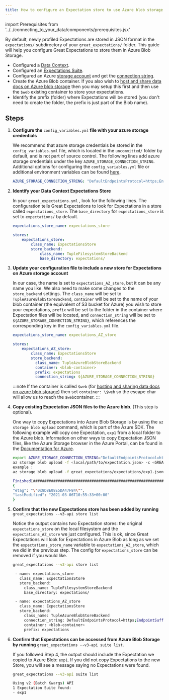 ```yaml
---
title: How to configure an Expectation store to use Azure blob storage
---
```

import Prerequisites from '../../connecting_to_your_data/components/prerequisites.jsx'

By default, newly profiled Expectations are stored in JSON format in the ``expectations/`` subdirectory of your ``great_expectations/`` folder. This guide will help you configure Great Expectations to store them in Azure Blob Storage.

<Prerequisites>

- Configured a [Data Context](../../../tutorials/getting_started/initialize_a_data_context.md).
- Configured an [Expectations Suite](../../../tutorials/getting_started/create_your_first_expectations.md).
- Configured an Azure [storage account](https://docs.microsoft.com/en_us/azure/storage) and get the [connection string](https://docs.microsoft.com/en_us/azure/storage/common/storage-account-keys-manage?tabs=azure-portal).
- Create the Azure Blob container. If you also wish to [host and share data docs on Azure blob storage](../configuring_data_docs/how_to_host_and_share_data_docs_on_azure_blob_storage.md) then you may setup this first and then use the ``$web`` existing container to store your expectations.
- Identify the prefix (folder) where Expectations will be stored (you don't need to create the folder, the prefix is just part of the Blob name).

</Prerequisites>
    

Steps
-----

1. **Configure the** ``config_variables.yml`` **file with your azure storage credentials**

    We recommend that azure storage credentials be stored in the  ``config_variables.yml`` file, which is located in the ``uncommitted/`` folder by default, and is not part of source control.  The following lines add azure storage credentials under the key ``AZURE_STORAGE_CONNECTION_STRING``. Additional options for configuring the ``config_variables.yml`` file or additional environment variables can be found [here](https://docs.greatexpectations.io/en/latest/guides/how_to_guides/configuring_data_contexts/how_to_use_a_yaml_file_or_environment_variables_to_populate_credentials.html).

    ```yaml
    AZURE_STORAGE_CONNECTION_STRING: "DefaultEndpointsProtocol=https;EndpointSuffix=core.windows.net;AccountName=<YOUR-STORAGE-ACCOUNT-NAME>;AccountKey=<YOUR-STORAGE-ACCOUNT-KEY==>"
    ```


2. **Identify your Data Context Expectations Store**

    In your ``great_expectations.yml`` , look for the following lines.  The configuration tells Great Expectations to look for Expectations in a store called ``expectations_store``. The ``base_directory`` for ``expectations_store`` is set to ``expectations/`` by default.

    ```yaml
    expectations_store_name: expectations_store

    stores:
        expectations_store:
            class_name: ExpectationsStore
            store_backend:
                class_name: TupleFilesystemStoreBackend
                base_directory: expectations/
    ```


3. **Update your configuration file to include a new store for Expectations on Azure storage account**

    In our case, the name is set to ``expectations_AZ_store``, but it can be any name you like.  We also need to make some changes to the ``store_backend`` settings.  The ``class_name`` will be set to ``TupleAzureBlobStoreBackend``,  ``container`` will be set to the name of your blob container (the equivalent of S3 bucket for Azure) you wish to store your expectations, ``prefix`` will be set to the folder in the container where Expectation files will be located, and ``connection_string`` will be set to ``${AZURE_STORAGE_CONNECTION_STRING}``, which references the corresponding key in the ``config_variables.yml`` file.

    ```yaml
    expectations_store_name: expectations_AZ_store

    stores:
        expectations_AZ_store:
            class_name: ExpectationsStore
            store_backend:
              class_name: TupleAzureBlobStoreBackend
              container: <blob-container>
              prefix: expectations
              connection_string: ${AZURE_STORAGE_CONNECTION_STRING}
    ```

    :::note
    If the container is called ``$web`` (for [hosting and sharing data docs on azure blob storage](../configuring_data_docs/how_to_host_and_share_data_docs_on_azure_blob_storage.md)) then set ``container: \$web`` so the escape char will allow us to reach the ``$web``container.
    :::


4. **Copy existing Expectation JSON files to the Azure blob**. (This step is optional).

    One way to copy Expectations into Azure Blob Storage is by using the ``az storage blob upload`` command, which is part of the Azure SDK. The following example will copy one Expectation, ``exp1`` from a local folder to the Azure blob.   Information on other ways to copy Expectation JSON files, like the Azure Storage browser in the Azure Portal, can be found in the [Documentation for Azure](https://docs.microsoft.com/en_us/azure/storage/blobs/storage-quickstart-blobs-portal).

    ```bash
    export AZURE_STORAGE_CONNECTION_STRING="DefaultEndpointsProtocol=https;EndpointSuffix=core.windows.net;AccountName=<YOUR-STORAGE-ACCOUNT-NAME>;AccountKey=<YOUR-STORAGE-ACCOUNT-KEY==>"
    az storage blob upload -f <local/path/to/expectation.json> -c <GREAT-EXPECTATION-DEDICATED-AZURE-BLOB-CONTAINER-NAME> -n <PREFIX>/<expectation.json>
    example :
    az storage blob upload -f great_expectations/expectations/exp1.json -c <blob-container> -n expectations/exp1.json

    Finished[#############################################################]  100.0000%
    {
    "etag": "\"0x8D8E08E5DA47F84\"",
    "lastModified": "2021-03-06T10:55:33+00:00"
    }
    ```


5. **Confirm that the new Expectations store has been added by running** ``great_expectations --v3-api store list``

    Notice the output contains two Expectation stores: the original ``expectations_store`` on the local filesystem and the ``expectations_AZ_store`` we just configured.  This is ok, since Great Expectations will look for Expectations in Azure Blob as long as we set the ``expectations_store_name`` variable to ``expectations_AZ_store``, which we did in the previous step.  The config for ``expectations_store`` can be removed if you would like.

    ```bash
    great_expectations --v3-api store list

     - name: expectations_store
       class_name: ExpectationsStore
       store_backend:
         class_name: TupleFilesystemStoreBackend
         base_directory: expectations/

     - name: expectations_AZ_store
       class_name: ExpectationsStore
       store_backend:
         class_name: TupleAzureBlobStoreBackend
         connection_string: DefaultEndpointsProtocol=https;EndpointSuffix=core.windows.net;AccountName=<YOUR-STORAGE-ACCOUNT-NAME>;AccountKey=<YOUR-STORAGE-ACCOUNT-KEY==>
         container: <blob-container>
         prefix: expectations
    ```


6. **Confirm that Expectations can be accessed from Azure Blob Storage by running** ``great_expectations --v3-api suite list``.

    If you followed Step 4, the output should include the Expectation we copied to Azure Blob: ``exp1``.  If you did not copy Expectations to the new Store, you will see a message saying no Expectations were found.

    ```bash
    great_expectations --v3-api suite list

    Using v2 (Batch Kwargs) API
    1 Expectation Suite found:
    - exp1
    ```
